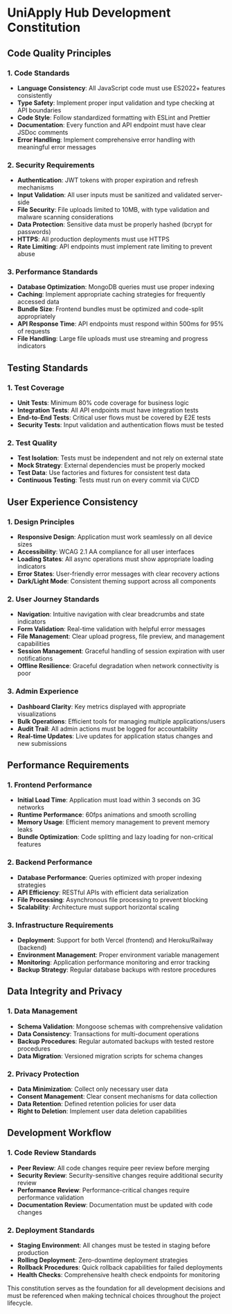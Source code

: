 # UniApply Hub Development Constitution

## Code Quality Principles

### 1. Code Standards
- **Language Consistency**: All JavaScript code must use ES2022+ features consistently
- **Type Safety**: Implement proper input validation and type checking at API boundaries
- **Code Style**: Follow standardized formatting with ESLint and Prettier
- **Documentation**: Every function and API endpoint must have clear JSDoc comments
- **Error Handling**: Implement comprehensive error handling with meaningful error messages

### 2. Security Requirements
- **Authentication**: JWT tokens with proper expiration and refresh mechanisms
- **Input Validation**: All user inputs must be sanitized and validated server-side
- **File Security**: File uploads limited to 10MB, with type validation and malware scanning considerations
- **Data Protection**: Sensitive data must be properly hashed (bcrypt for passwords)
- **HTTPS**: All production deployments must use HTTPS
- **Rate Limiting**: API endpoints must implement rate limiting to prevent abuse

### 3. Performance Standards
- **Database Optimization**: MongoDB queries must use proper indexing
- **Caching**: Implement appropriate caching strategies for frequently accessed data
- **Bundle Size**: Frontend bundles must be optimized and code-split appropriately
- **API Response Time**: API endpoints must respond within 500ms for 95% of requests
- **File Handling**: Large file uploads must use streaming and progress indicators

## Testing Standards

### 1. Test Coverage
- **Unit Tests**: Minimum 80% code coverage for business logic
- **Integration Tests**: All API endpoints must have integration tests
- **End-to-End Tests**: Critical user flows must be covered by E2E tests
- **Security Tests**: Input validation and authentication flows must be tested

### 2. Test Quality
- **Test Isolation**: Tests must be independent and not rely on external state
- **Mock Strategy**: External dependencies must be properly mocked
- **Test Data**: Use factories and fixtures for consistent test data
- **Continuous Testing**: Tests must run on every commit via CI/CD

## User Experience Consistency

### 1. Design Principles
- **Responsive Design**: Application must work seamlessly on all device sizes
- **Accessibility**: WCAG 2.1 AA compliance for all user interfaces
- **Loading States**: All async operations must show appropriate loading indicators
- **Error States**: User-friendly error messages with clear recovery actions
- **Dark/Light Mode**: Consistent theming support across all components

### 2. User Journey Standards
- **Navigation**: Intuitive navigation with clear breadcrumbs and state indicators
- **Form Validation**: Real-time validation with helpful error messages
- **File Management**: Clear upload progress, file preview, and management capabilities
- **Session Management**: Graceful handling of session expiration with user notifications
- **Offline Resilience**: Graceful degradation when network connectivity is poor

### 3. Admin Experience
- **Dashboard Clarity**: Key metrics displayed with appropriate visualizations
- **Bulk Operations**: Efficient tools for managing multiple applications/users
- **Audit Trail**: All admin actions must be logged for accountability
- **Real-time Updates**: Live updates for application status changes and new submissions

## Performance Requirements

### 1. Frontend Performance
- **Initial Load Time**: Application must load within 3 seconds on 3G networks
- **Runtime Performance**: 60fps animations and smooth scrolling
- **Memory Usage**: Efficient memory management to prevent memory leaks
- **Bundle Optimization**: Code splitting and lazy loading for non-critical features

### 2. Backend Performance
- **Database Performance**: Queries optimized with proper indexing strategies
- **API Efficiency**: RESTful APIs with efficient data serialization
- **File Processing**: Asynchronous file processing to prevent blocking
- **Scalability**: Architecture must support horizontal scaling

### 3. Infrastructure Requirements
- **Deployment**: Support for both Vercel (frontend) and Heroku/Railway (backend)
- **Environment Management**: Proper environment variable management
- **Monitoring**: Application performance monitoring and error tracking
- **Backup Strategy**: Regular database backups with restore procedures

## Data Integrity and Privacy

### 1. Data Management
- **Schema Validation**: Mongoose schemas with comprehensive validation
- **Data Consistency**: Transactions for multi-document operations
- **Backup Procedures**: Regular automated backups with tested restore procedures
- **Data Migration**: Versioned migration scripts for schema changes

### 2. Privacy Protection
- **Data Minimization**: Collect only necessary user data
- **Consent Management**: Clear consent mechanisms for data collection
- **Data Retention**: Defined retention policies for user data
- **Right to Deletion**: Implement user data deletion capabilities

## Development Workflow

### 1. Code Review Standards
- **Peer Review**: All code changes require peer review before merging
- **Security Review**: Security-sensitive changes require additional security review
- **Performance Review**: Performance-critical changes require performance validation
- **Documentation Review**: Documentation must be updated with code changes

### 2. Deployment Standards
- **Staging Environment**: All changes must be tested in staging before production
- **Rolling Deployment**: Zero-downtime deployment strategies
- **Rollback Procedures**: Quick rollback capabilities for failed deployments
- **Health Checks**: Comprehensive health check endpoints for monitoring

This constitution serves as the foundation for all development decisions and must be referenced when making technical choices throughout the project lifecycle.